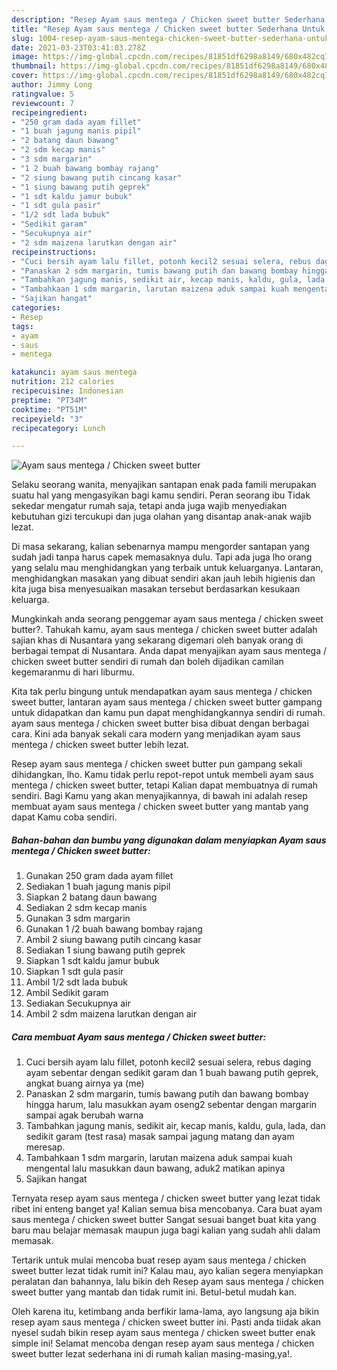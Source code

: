 ```yaml
---
description: "Resep Ayam saus mentega / Chicken sweet butter Sederhana Untuk Jualan"
title: "Resep Ayam saus mentega / Chicken sweet butter Sederhana Untuk Jualan"
slug: 1004-resep-ayam-saus-mentega-chicken-sweet-butter-sederhana-untuk-jualan
date: 2021-03-23T03:41:03.278Z
image: https://img-global.cpcdn.com/recipes/81851df6298a8149/680x482cq70/ayam-saus-mentega-chicken-sweet-butter-foto-resep-utama.jpg
thumbnail: https://img-global.cpcdn.com/recipes/81851df6298a8149/680x482cq70/ayam-saus-mentega-chicken-sweet-butter-foto-resep-utama.jpg
cover: https://img-global.cpcdn.com/recipes/81851df6298a8149/680x482cq70/ayam-saus-mentega-chicken-sweet-butter-foto-resep-utama.jpg
author: Jimmy Long
ratingvalue: 5
reviewcount: 7
recipeingredient:
- "250 gram dada ayam fillet"
- "1 buah jagung manis pipil"
- "2 batang daun bawang"
- "2 sdm kecap manis"
- "3 sdm margarin"
- "1 2 buah bawang bombay rajang"
- "2 siung bawang putih cincang kasar"
- "1 siung bawang putih geprek"
- "1 sdt kaldu jamur bubuk"
- "1 sdt gula pasir"
- "1/2 sdt lada bubuk"
- "Sedikit garam"
- "Secukupnya air"
- "2 sdm maizena larutkan dengan air"
recipeinstructions:
- "Cuci bersih ayam lalu fillet, potonh kecil2 sesuai selera, rebus daging ayam sebentar dengan sedikit garam dan 1 buah bawang putih geprek, angkat buang airnya ya (me)"
- "Panaskan 2 sdm margarin, tumis bawang putih dan bawang bombay hingga harum, lalu masukkan ayam oseng2 sebentar dengan margarin sampai agak berubah warna"
- "Tambahkan jagung manis, sedikit air, kecap manis, kaldu, gula, lada, dan sedikit garam (test rasa) masak sampai jagung matang dan ayam meresap."
- "Tambahkaan 1 sdm margarin, larutan maizena aduk sampai kuah mengental lalu masukkan daun bawang, aduk2 matikan apinya"
- "Sajikan hangat"
categories:
- Resep
tags:
- ayam
- saus
- mentega

katakunci: ayam saus mentega 
nutrition: 212 calories
recipecuisine: Indonesian
preptime: "PT34M"
cooktime: "PT51M"
recipeyield: "3"
recipecategory: Lunch

---
```



![Ayam saus mentega / Chicken sweet butter](https://img-global.cpcdn.com/recipes/81851df6298a8149/680x482cq70/ayam-saus-mentega-chicken-sweet-butter-foto-resep-utama.jpg)

Selaku seorang wanita, menyajikan santapan enak pada famili merupakan suatu hal yang mengasyikan bagi kamu sendiri. Peran seorang ibu Tidak sekedar mengatur rumah saja, tetapi anda juga wajib menyediakan kebutuhan gizi tercukupi dan juga olahan yang disantap anak-anak wajib lezat.

Di masa  sekarang, kalian sebenarnya mampu mengorder santapan yang sudah jadi tanpa harus capek memasaknya dulu. Tapi ada juga lho orang yang selalu mau menghidangkan yang terbaik untuk keluarganya. Lantaran, menghidangkan masakan yang dibuat sendiri akan jauh lebih higienis dan kita juga bisa menyesuaikan masakan tersebut berdasarkan kesukaan keluarga. 



Mungkinkah anda seorang penggemar ayam saus mentega / chicken sweet butter?. Tahukah kamu, ayam saus mentega / chicken sweet butter adalah sajian khas di Nusantara yang sekarang digemari oleh banyak orang di berbagai tempat di Nusantara. Anda dapat menyajikan ayam saus mentega / chicken sweet butter sendiri di rumah dan boleh dijadikan camilan kegemaranmu di hari liburmu.

Kita tak perlu bingung untuk mendapatkan ayam saus mentega / chicken sweet butter, lantaran ayam saus mentega / chicken sweet butter gampang untuk didapatkan dan kamu pun dapat menghidangkannya sendiri di rumah. ayam saus mentega / chicken sweet butter bisa dibuat dengan berbagai cara. Kini ada banyak sekali cara modern yang menjadikan ayam saus mentega / chicken sweet butter lebih lezat.

Resep ayam saus mentega / chicken sweet butter pun gampang sekali dihidangkan, lho. Kamu tidak perlu repot-repot untuk membeli ayam saus mentega / chicken sweet butter, tetapi Kalian dapat membuatnya di rumah sendiri. Bagi Kamu yang akan menyajikannya, di bawah ini adalah resep membuat ayam saus mentega / chicken sweet butter yang mantab yang dapat Kamu coba sendiri.

<!--inarticleads1-->

##### Bahan-bahan dan bumbu yang digunakan dalam menyiapkan Ayam saus mentega / Chicken sweet butter:

1. Gunakan 250 gram dada ayam fillet
1. Sediakan 1 buah jagung manis pipil
1. Siapkan 2 batang daun bawang
1. Sediakan 2 sdm kecap manis
1. Gunakan 3 sdm margarin
1. Gunakan 1 /2 buah bawang bombay rajang
1. Ambil 2 siung bawang putih cincang kasar
1. Sediakan 1 siung bawang putih geprek
1. Siapkan 1 sdt kaldu jamur bubuk
1. Siapkan 1 sdt gula pasir
1. Ambil 1/2 sdt lada bubuk
1. Ambil Sedikit garam
1. Sediakan Secukupnya air
1. Ambil 2 sdm maizena larutkan dengan air




<!--inarticleads2-->

##### Cara membuat Ayam saus mentega / Chicken sweet butter:

1. Cuci bersih ayam lalu fillet, potonh kecil2 sesuai selera, rebus daging ayam sebentar dengan sedikit garam dan 1 buah bawang putih geprek, angkat buang airnya ya (me)
1. Panaskan 2 sdm margarin, tumis bawang putih dan bawang bombay hingga harum, lalu masukkan ayam oseng2 sebentar dengan margarin sampai agak berubah warna
1. Tambahkan jagung manis, sedikit air, kecap manis, kaldu, gula, lada, dan sedikit garam (test rasa) masak sampai jagung matang dan ayam meresap.
1. Tambahkaan 1 sdm margarin, larutan maizena aduk sampai kuah mengental lalu masukkan daun bawang, aduk2 matikan apinya
1. Sajikan hangat




Ternyata resep ayam saus mentega / chicken sweet butter yang lezat tidak ribet ini enteng banget ya! Kalian semua bisa mencobanya. Cara buat ayam saus mentega / chicken sweet butter Sangat sesuai banget buat kita yang baru mau belajar memasak maupun juga bagi kalian yang sudah ahli dalam memasak.

Tertarik untuk mulai mencoba buat resep ayam saus mentega / chicken sweet butter lezat tidak rumit ini? Kalau mau, ayo kalian segera menyiapkan peralatan dan bahannya, lalu bikin deh Resep ayam saus mentega / chicken sweet butter yang mantab dan tidak rumit ini. Betul-betul mudah kan. 

Oleh karena itu, ketimbang anda berfikir lama-lama, ayo langsung aja bikin resep ayam saus mentega / chicken sweet butter ini. Pasti anda tiidak akan nyesel sudah bikin resep ayam saus mentega / chicken sweet butter enak simple ini! Selamat mencoba dengan resep ayam saus mentega / chicken sweet butter lezat sederhana ini di rumah kalian masing-masing,ya!.

